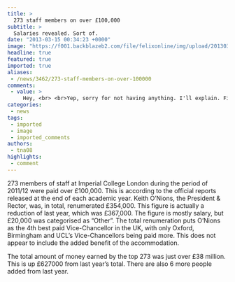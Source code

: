 ```yaml
---
title: >
  273 staff members on over £100,000
subtitle: >
  Salaries revealed. Sort of.
date: "2013-03-15 00:34:23 +0000"
image: "https://f001.backblazeb2.com/file/felixonline/img/upload/201303150034-tna08-money.jpg"
headline: true
featured: true
imported: true
aliases:
 - /news/3462/273-staff-members-on-over-100000
comments:
 - value: >
     Hey, <br> <br>Yep, sorry for not having anything. I'll explain. Firstly we don't have an issue this week. I live streamed the results on the front page of the site as they were announced and tweeted them (feed on the front page of the site). Admittedly my phone autocorrected one name... But what other Kieran ran for DPFS. <br> <br>Today it isn't done as I am taking one of my holiday days (I have taken the least days off of any sabb - and today have been approving comments on the site). However I agree that I should put them up. My plan was to do so with full coverage soon enough but not hurry it out as the results were already widely available. <br> <br>Again, I apologise, but think it's available enough! Results won't change, so I thought it would be okay to leave it a bit! You seem pretty on it though - be a news writer!,P.S. Apologies in advance for typos and other such stuff, this has been written on a smartphone in a cafe while I wait to meet my brothers/sisters.,remunerate,Would be nice to know which staff!,not even mad.
categories:
 - news
tags:
 - imported
 - image
 - imported_comments
authors:
 - tna08
highlights:
 - comment
---
```


273 members of staff at Imperial College London during the period of 2011/12 were paid over £100,000. This is according to the official reports released at the end of each academic year. Keith O’Nions, the President & Rector, was, in total, renumerated £354,000. This figure is actually a reduction of last year, which was £367,000. The figure is mostly salary, but £20,000 was categorised as “Other”. The total renumeration puts O’Nions as the 4th best paid Vice-Chancellor in the UK, with only Oxford, Birmingham and UCL’s Vice-Chancellors being paid more. This does not appear to include the added benefit of the accommodation.

The total amount of money earned by the top 273 was just over £38 million. This is up £627000 from last year’s total. There are also 6 more people added from last year.

